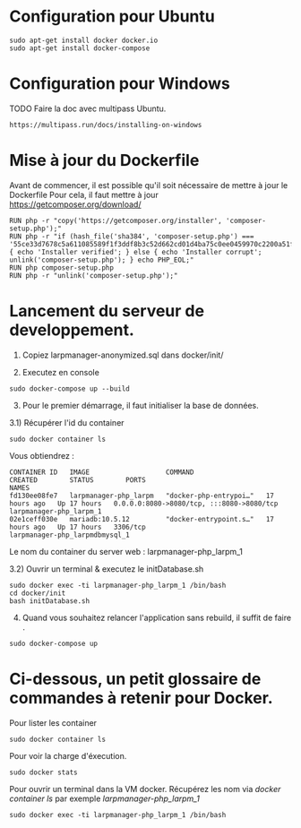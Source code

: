 # Configuration pour Ubuntu

```
sudo apt-get install docker docker.io
sudo apt-get install docker-compose
```

# Configuration pour Windows

TODO Faire la doc avec multipass Ubuntu.
```
https://multipass.run/docs/installing-on-windows
```

# Mise à jour du Dockerfile
Avant de commencer, il est possible qu'il soit nécessaire de mettre à jour le Dockerfile
Pour cela, il faut mettre à jour https://getcomposer.org/download/
```
RUN php -r "copy('https://getcomposer.org/installer', 'composer-setup.php');"
RUN php -r "if (hash_file('sha384', 'composer-setup.php') === '55ce33d7678c5a611085589f1f3ddf8b3c52d662cd01d4ba75c0ee0459970c2200a51f492d557530c71c15d8dba01eae') { echo 'Installer verified'; } else { echo 'Installer corrupt'; unlink('composer-setup.php'); } echo PHP_EOL;"
RUN php composer-setup.php
RUN php -r "unlink('composer-setup.php');"
```


# Lancement du serveur de developpement.

1) Copiez larpmanager-anonymized.sql dans docker/init/

2) Executez en console
```
sudo docker-compose up --build
```

3) Pour le premier démarrage, il faut initialiser la base de données.

3.1) Récupérer l'id du container
```
sudo docker container ls
```
Vous obtiendrez :
```
CONTAINER ID   IMAGE                   COMMAND                  CREATED        STATUS        PORTS                                       NAMES
fd130ee08fe7   larpmanager-php_larpm   "docker-php-entrypoi…"   17 hours ago   Up 17 hours   0.0.0.0:8080->8080/tcp, :::8080->8080/tcp   larpmanager-php_larpm_1
02e1ceff030e   mariadb:10.5.12         "docker-entrypoint.s…"   17 hours ago   Up 17 hours   3306/tcp                                    larpmanager-php_larpmdbmysql_1
```
Le nom du container du server web : larpmanager-php_larpm_1

3.2) Ouvrir un terminal & executez le initDatabase.sh
```
sudo docker exec -ti larpmanager-php_larpm_1 /bin/bash
cd docker/init
bash initDatabase.sh
```

4) Quand vous souhaitez relancer l'application sans rebuild, il suffit de faire .
```
sudo docker-compose up
```


# Ci-dessous, un petit glossaire de commandes à retenir pour Docker.

Pour lister les container
```
sudo docker container ls
```


Pour voir la charge d'éxecution.
```
sudo docker stats
```


Pour ouvrir un terminal dans la VM docker.
Récupérez les nom via *docker container ls* par exemple *larpmanager-php_larpm_1*
```
sudo docker exec -ti larpmanager-php_larpm_1 /bin/bash
```

